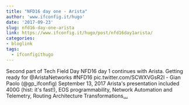 ```yaml
---
title: "NFD16 day one - Arista"
author: 'www.ifconfig.it/hugo'
date: '2017-09-23'
slug: nfd16-day-one-arista
link: https://www.ifconfig.it/hugo/post/nfd16day1arista/
categories:
- bloglink
tags:
  - ifconfigithugo
---
```


Second part of Tech Field Day NFD16 day 1 continues with Arista. Getting ready for @AristaNetworks #NFD16 pic.twitter.com/SCWXVGsR2l - Gian Paolo (@gp_ifconfig) September 13, 2017 Arista's presentation included 400G (hist: it's fast!), EOS programmability, Network Automation and Telemetry, Routing Architecture Transformations[... <i class="fas fa-external-link-alt"></i>](https://www.ifconfig.it/hugo/post/nfd16day1arista/)

